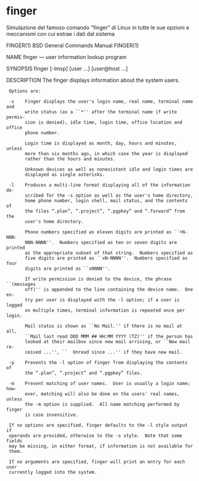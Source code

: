 # finger
Simulazione del famoso comando "finger" di Linux in tutte le sue opzioni e meccanismi con cui estrae i dati dal sistema

FINGER(1)                 BSD General Commands Manual                FINGER(1)

NAME
     finger — user information lookup program

SYNOPSIS
     finger [-lmsp] [user ...] [user@host ...]

DESCRIPTION
     The finger displays information about the system users.

     Options are:

     -s    Finger displays the user's login name, real name, terminal name and
           write status (as a ``*'' after the terminal name if write permis‐
           sion is denied), idle time, login time, office location and office
           phone number.

           Login time is displayed as month, day, hours and minutes, unless
           more than six months ago, in which case the year is displayed
           rather than the hours and minutes.

           Unknown devices as well as nonexistent idle and login times are
           displayed as single asterisks.

     -l    Produces a multi-line format displaying all of the information de‐
           scribed for the -s option as well as the user's home directory,
           home phone number, login shell, mail status, and the contents of
           the files “.plan”, “.project”, “.pgpkey” and “.forward” from the
           user's home directory.

           Phone numbers specified as eleven digits are printed as ``+N-NNN-
           NNN-NNNN''.  Numbers specified as ten or seven digits are printed
           as the appropriate subset of that string.  Numbers specified as
           five digits are printed as ``xN-NNNN''.  Numbers specified as four
           digits are printed as ``xNNNN''.

           If write permission is denied to the device, the phrase ``(messages
           off)'' is appended to the line containing the device name.  One en‐
           try per user is displayed with the -l option; if a user is logged
           on multiple times, terminal information is repeated once per login.

           Mail status is shown as ``No Mail.'' if there is no mail at all,
           ``Mail last read DDD MMM ## HH:MM YYYY (TZ)'' if the person has
           looked at their mailbox since new mail arriving, or ``New mail re‐
           ceived ...'', ``  Unread since ...'' if they have new mail.

     -p    Prevents the -l option of finger from displaying the contents of
           the “.plan”, “.project” and “.pgpkey” files.

     -m    Prevent matching of user names.  User is usually a login name; how‐
           ever, matching will also be done on the users' real names, unless
           the -m option is supplied.  All name matching performed by finger
           is case insensitive.

     If no options are specified, finger defaults to the -l style output if
     operands are provided, otherwise to the -s style.  Note that some fields
     may be missing, in either format, if information is not available for
     them.

     If no arguments are specified, finger will print an entry for each user
     currently logged into the system.
